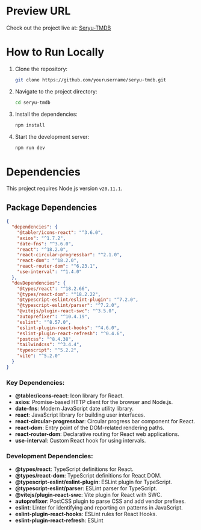 # Preview URL

Check out the project live at: [Seryu-TMDB](https://seryu-tmdb.vercel.app/)

# How to Run Locally

1. Clone the repository:
   ```bash
   git clone https://github.com/yourusername/seryu-tmdb.git
   ```
2. Navigate to the project directory:
   ```bash
   cd seryu-tmdb
   ```
3. Install the dependencies:
   ```bash
   npm install
   ```
4. Start the development server:
   ```bash
   npm run dev
   ```

# Dependencies

This project requires Node.js version `v20.11.1`.

## Package Dependencies

```json
{
  "dependencies": {
    "@tabler/icons-react": "^3.6.0",
    "axios": "^1.7.2",
    "date-fns": "^3.6.0",
    "react": "^18.2.0",
    "react-circular-progressbar": "^2.1.0",
    "react-dom": "^18.2.0",
    "react-router-dom": "^6.23.1",
    "use-interval": "^1.4.0"
  },
  "devDependencies": {
    "@types/react": "^18.2.66",
    "@types/react-dom": "^18.2.22",
    "@typescript-eslint/eslint-plugin": "^7.2.0",
    "@typescript-eslint/parser": "^7.2.0",
    "@vitejs/plugin-react-swc": "^3.5.0",
    "autoprefixer": "^10.4.19",
    "eslint": "^8.57.0",
    "eslint-plugin-react-hooks": "^4.6.0",
    "eslint-plugin-react-refresh": "^0.4.6",
    "postcss": "^8.4.38",
    "tailwindcss": "^3.4.4",
    "typescript": "^5.2.2",
    "vite": "^5.2.0"
  }
}
```

### Key Dependencies:

- **@tabler/icons-react**: Icon library for React.
- **axios**: Promise-based HTTP client for the browser and Node.js.
- **date-fns**: Modern JavaScript date utility library.
- **react**: JavaScript library for building user interfaces.
- **react-circular-progressbar**: Circular progress bar component for React.
- **react-dom**: Entry point of the DOM-related rendering paths.
- **react-router-dom**: Declarative routing for React web applications.
- **use-interval**: Custom React hook for using intervals.

### Development Dependencies:

- **@types/react**: TypeScript definitions for React.
- **@types/react-dom**: TypeScript definitions for React DOM.
- **@typescript-eslint/eslint-plugin**: ESLint plugin for TypeScript.
- **@typescript-eslint/parser**: ESLint parser for TypeScript.
- **@vitejs/plugin-react-swc**: Vite plugin for React with SWC.
- **autoprefixer**: PostCSS plugin to parse CSS and add vendor prefixes.
- **eslint**: Linter for identifying and reporting on patterns in JavaScript.
- **eslint-plugin-react-hooks**: ESLint rules for React Hooks.
- **eslint-plugin-react-refresh**: ESLint
